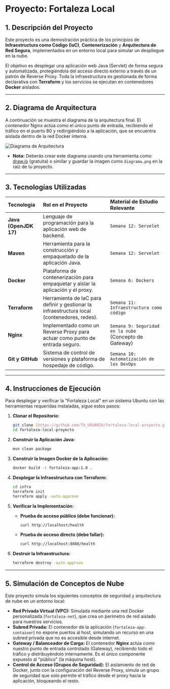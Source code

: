 # Proyecto: Fortaleza Local

## 1. Descripción del Proyecto

Este proyecto es una demostración práctica de los principios de **Infraestructura como Código (IaC)**, **Contenerización** y **Arquitectura de Red Segura**, implementados en un entorno local para simular un despliegue en la nube.

El objetivo es desplegar una aplicación web Java (Servlet) de forma segura y automatizada, protegiéndola del acceso directo externo a través de un patrón de Reverse Proxy. Toda la infraestructura es gestionada de forma declarativa con **Terraform** y los servicios se ejecutan en contenedores **Docker** aislados.

---

## 2. Diagrama de Arquitectura

A continuación se muestra el diagrama de la arquitectura final. El contenedor Nginx actúa como el único punto de entrada, recibiendo el tráfico en el puerto 80 y redirigiéndolo a la aplicación, que se encuentra aislada dentro de la red Docker interna.

![Diagrama de Arquitectura](diagrama.png)

* **Nota:** Deberás crear este diagrama usando una herramienta como [draw.io](https://app.diagrams.net/) (gratuita) o similar y guardar la imagen como `diagrama.png` en la raíz de tu proyecto.

---

## 3. Tecnologías Utilizadas

| Tecnología | Rol en el Proyecto | Material de Estudio Relevante |
| :--- | :--- | :--- |
| **Java (OpenJDK 17)** | Lenguaje de programación para la aplicación web de backend. | `Semana 12: Servelet` |
| **Maven** | Herramienta para la construcción y empaquetado de la aplicación Java. | `Semana 12: Servelet` |
| **Docker** | Plataforma de contenerización para empaquetar y aislar la aplicación y el proxy. | `Semana 6: Dockers` |
| **Terraform** | Herramienta de IaC para definir y gestionar la infraestructura local (contenedores, redes). | `Semana 11: Infraestructura como código` |
| **Nginx** | Implementado como un Reverse Proxy para actuar como punto de entrada seguro. | `Semana 9: Seguridad en la nube` (Concepto de Gateway) |
| **Git y GitHub** | Sistema de control de versiones y plataforma de hospedaje de código. | `Semana 10: Automatización de los DevOps` |

---

## 4. Instrucciones de Ejecución

Para desplegar y verificar la "Fortaleza Local" en un sistema Ubuntu con las herramientas requeridas instaladas, sigue estos pasos:

1.  **Clonar el Repositorio:**
    ```bash
    git clone [https://github.com/TU_USUARIO/fortaleza-local-proyecto.git](https://github.com/TU_USUARIO/fortaleza-local-proyecto.git)
    cd fortaleza-local-proyecto
    ```

2.  **Construir la Aplicación Java:**
    ```bash
    mvn clean package
    ```

3.  **Construir la Imagen Docker de la Aplicación:**
    ```bash
    docker build -t fortaleza-app:1.0 .
    ```

4.  **Desplegar la Infraestructura con Terraform:**
    ```bash
    cd infra
    terraform init
    terraform apply -auto-approve
    ```

5.  **Verificar la Implementación:**
    * **Prueba de acceso público (debe funcionar):**
      ```bash
      curl http://localhost/health
      ```
    * **Prueba de acceso directo (debe fallar):**
      ```bash
      curl http://localhost:8080/health
      ```

6.  **Destruir la Infraestructura:**
    ```bash
    terraform destroy -auto-approve
    ```

---

## 5. Simulación de Conceptos de Nube

Este proyecto simula los siguientes conceptos de seguridad y arquitectura de nube en un entorno local:

* **Red Privada Virtual (VPC):** Simulada mediante una red Docker personalizada (`fortaleza-net`), que crea un perímetro de red aislado para nuestros servicios.
* **Subred Privada:** El contenedor de la aplicación (`fortaleza-app-container`) no expone puertos al host, simulando un recurso en una subred privada que no es accesible desde internet.
* **Gateway / Balanceador de Carga:** El contenedor **Nginx** actúa como nuestro punto de entrada controlado (Gateway), recibiendo todo el tráfico y distribuyéndolo internamente. Es el único componente expuesto al "público" (la máquina host).
* **Control de Acceso (Grupos de Seguridad):** El aislamiento de red de Docker, junto con la configuración del Reverse Proxy, simula un grupo de seguridad que solo permite el tráfico desde el proxy hacia la aplicación, bloqueando el resto.

